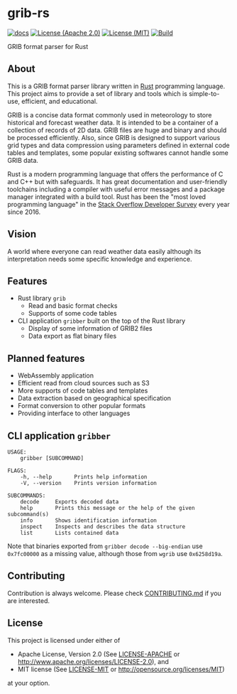 # grib-rs

[![docs](https://docs.rs/grib/badge.svg)](https://docs.rs/grib)
[![License (Apache 2.0)](https://img.shields.io/badge/license-Apache%202.0-blue)](https://github.com/noritada/grib-rs/blob/master/LICENSE-APACHE)
[![License (MIT)](https://img.shields.io/badge/license-MIT-blue)](https://github.com/noritada/grib-rs/blob/master/LICENSE-MIT)
[![Build](https://github.com/noritada/grib-rs/workflows/CI/badge.svg)](https://github.com/noritada/grib-rs/actions?query=workflow%3ACI)

GRIB format parser for Rust

## About

This is a GRIB format parser library written in [Rust](https://www.rust-lang.org/) programming language. This project aims to provide a set of library and tools which is simple-to-use, efficient, and educational.

GRIB is a concise data format commonly used in meteorology to store historical and forecast weather data. It is intended to be a container of a collection of records of 2D data. GRIB files are huge and binary and should be processed efficiently. Also, since GRIB is designed to support various grid types and data compression using parameters defined in external code tables and templates, some popular existing softwares cannot handle some GRIB data.

Rust is a modern programming language that offers the performance of C and C++ but with safeguards. It has great documentation and user-friendly toolchains including a compiler with useful error messages and a package manager integrated with a build tool. Rust has been the "most loved programming language" in the [Stack Overflow Developer Survey](https://insights.stackoverflow.com/survey) every year since 2016.

## Vision

A world where everyone can read weather data easily although its interpretation needs some specific knowledge and experience.

## Features

* Rust library `grib`
  * Read and basic format checks
  * Supports of some code tables
* CLI application `gribber` built on the top of the Rust library
  * Display of some information of GRIB2 files
  * Data export as flat binary files

## Planned features

* WebAssembly application
* Efficient read from cloud sources such as S3
* More supports of code tables and templates
* Data extraction based on geographical specification
* Format conversion to other popular formats
* Providing interface to other languages

## CLI application `gribber`

```
USAGE:
    gribber [SUBCOMMAND]

FLAGS:
    -h, --help       Prints help information
    -V, --version    Prints version information

SUBCOMMANDS:
    decode     Exports decoded data
    help       Prints this message or the help of the given subcommand(s)
    info       Shows identification information
    inspect    Inspects and describes the data structure
    list       Lists contained data
```

Note that binaries exported from `gribber decode --big-endian` use `0x7fc00000` as a missing value, although those from `wgrib` use `0x6258d19a`.

## Contributing

Contribution is always welcome.  Please check [CONTRIBUTING.md](CONTRIBUTING.md) if you are interested.

## License

This project is licensed under either of

 * Apache License, Version 2.0 (See [LICENSE-APACHE](LICENSE-APACHE)
   or http://www.apache.org/licenses/LICENSE-2.0), and
 * MIT license (See [LICENSE-MIT](LICENSE-MIT) or
   http://opensource.org/licenses/MIT)

at your option.
